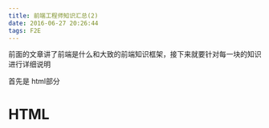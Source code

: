 ```yaml
---
title: 前端工程师知识汇总(2)
date: 2016-06-27 20:26:44
tags: F2E
---
```


前面的文章讲了前端是什么和大致的前端知识框架，接下来就要针对每一块的知识进行详细说明

首先是 html部分

# HTML
 